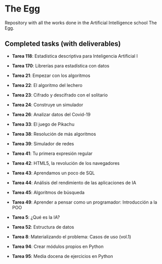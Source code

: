 # The Egg
Repository with all the works done in the Artificial Intelligence school The Egg.

## Completed tasks (with deliverables)

- **Tarea 118**: Estadística descriptiva para Inteligencia Artificial I

- **Tarea 170**: Librerías para estadística con datos

- **Tarea 21**: Empezar con los algoritmos

- **Tarea 22**: El algoritmo del lechero

- **Tarea 23**: Cifrado y descifrado con el solitario

- **Tarea 24**: Construye un simulador

- **Tarea 26**: Analizar datos del Covid-19

- **Tarea 33**: El juego de Pikachu

- **Tarea 38**: Resolución de más algoritmos

- **Tarea 39**: Simulador de redes

- **Tarea 41**: Tu primera expresión regular

- **Tarea 42**: HTML5, la revolución de los navegadores

- **Tarea 43**: Aprendamos un poco de SQL

- **Tarea 44**: Análisis del rendimiento de las aplicaciones de IA

- **Tarea 45**: Algoritmos de búsqueda

- **Tarea 49**: Aprender a pensar como un programador: Introducción a la POO

- **Tarea 5**: ¿Qué es la IA?

- **Tarea 52**: Estructura de datos

- **Tarea 8**: Materializando el problema: Casos de uso (vol.1)

- **Tarea 94**: Crear módulos propios en Python

- **Tarea 95**: Media docena de ejercicios en Python
